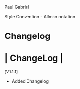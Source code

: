 Paul
Gabriel

Style Convention - Allman notation

Changelog
=======================
|     ChangeLog       |
=======================

[V1.1.1]
- Added Changelog


